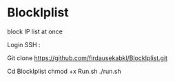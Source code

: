 # BlockIplist
block IP list at once

Login SSH :

Git clone https://github.com/firdausekabkl/BlockIplist.git

Cd BlockIplist
chmod +x Run.sh
./run.sh
